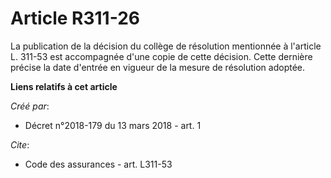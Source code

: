 # Article R311-26

La publication de la décision du collège de résolution mentionnée à l'article L. 311-53 est accompagnée d'une copie de cette
décision. Cette dernière précise la date d'entrée en vigueur de la mesure de résolution adoptée.

**Liens relatifs à cet article**

_Créé par_:

  - Décret n°2018-179 du 13 mars 2018 - art. 1

_Cite_:

  - Code des assurances - art. L311-53
